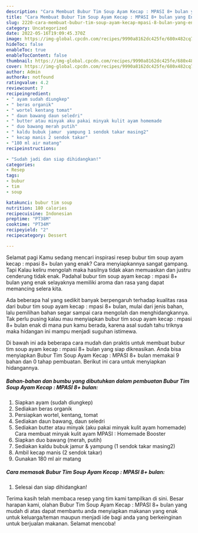 ```yaml
---
description: "Cara Membuat Bubur Tim Soup Ayam Kecap : MPASI 8+ bulan yang Enak, Buat Buka Puasa Sempurna"
title: "Cara Membuat Bubur Tim Soup Ayam Kecap : MPASI 8+ bulan yang Enak, Buat Buka Puasa Sempurna"
slug: 2220-cara-membuat-bubur-tim-soup-ayam-kecap-mpasi-8-bulan-yang-enak-buat-buka-puasa-sempurna
category: Uncategorized
date: 2022-05-16T19:09:45.370Z
image: https://img-global.cpcdn.com/recipes/9990a8162dc425fe/680x482cq70/bubur-tim-soup-ayam-kecap-mpasi-8-bulan-foto-resep-utama.jpg
hideToc: false
enableToc: true
enableTocContent: false
thumbnail: https://img-global.cpcdn.com/recipes/9990a8162dc425fe/680x482cq70/bubur-tim-soup-ayam-kecap-mpasi-8-bulan-foto-resep-utama.jpg
cover: https://img-global.cpcdn.com/recipes/9990a8162dc425fe/680x482cq70/bubur-tim-soup-ayam-kecap-mpasi-8-bulan-foto-resep-utama.jpg
author: Admin
authorAv: notfound
ratingvalue: 4.2
reviewcount: 7
recipeingredient:
- " ayam sudah diungkep"
- " beras organik"
- " wortel kentang tomat"
- " daun bawang daun seledri"
- " butter atau minyak aku pakai minyak kulit ayam homemade                      Cara membuat minyak kulit ayam MPASI  Homemade Booster"
- " duo bawang merah putih"
- " kaldu bubuk jamur  yampung 1 sendok takar masing2"
- " kecap manis 2 sendok takar"
- "180 ml air matang"
recipeinstructions:

- "Sudah jadi dan siap dihidangkan!"
categories:
- Resep
tags:
- bubur
- tim
- soup

katakunci: bubur tim soup 
nutrition: 180 calories
recipecuisine: Indonesian
preptime: "PT38M"
cooktime: "PT34M"
recipeyield: "2"
recipecategory: Dessert

---
```



Selamat pagi Kamu sedang mencari inspirasi resep bubur tim soup ayam kecap : mpasi 8+ bulan yang enak? Cara menyiapkannya sangat gampang. Tapi Kalau keliru mengolah maka hasilnya tidak akan memuaskan dan justru cenderung tidak enak. Padahal bubur tim soup ayam kecap : mpasi 8+ bulan yang enak selayaknya memiliki aroma dan rasa yang dapat memancing selera kita.




Ada beberapa hal yang sedikit banyak berpengaruh terhadap kualitas rasa dari bubur tim soup ayam kecap : mpasi 8+ bulan, mulai dari jenis bahan, lalu pemilihan bahan segar sampai cara mengolah dan menghidangkannya. Tak perlu pusing kalau mau menyiapkan bubur tim soup ayam kecap : mpasi 8+ bulan enak di mana pun kamu berada, karena asal sudah tahu triknya maka hidangan ini mampu menjadi suguhan istimewa.


Di bawah ini ada beberapa cara mudah dan praktis untuk membuat bubur tim soup ayam kecap : mpasi 8+ bulan yang siap dikreasikan. Anda bisa menyiapkan Bubur Tim Soup Ayam Kecap : MPASI 8+ bulan memakai 9 bahan dan 0 tahap pembuatan. Berikut ini cara untuk menyiapkan hidangannya.

<!--inarticleads1-->

##### Bahan-bahan dan bumbu yang dibutuhkan dalam pembuatan Bubur Tim Soup Ayam Kecap : MPASI 8+ bulan:

1. Siapkan  ayam (sudah diungkep)
1. Sediakan  beras organik
1. Persiapkan  wortel, kentang, tomat
1. Sediakan  daun bawang, daun seledri
1. Sediakan  butter atau minyak (aku pakai minyak kulit ayam homemade)                      Cara membuat minyak kulit ayam MPASI : Homemade Booster
1. Siapkan  duo bawang (merah, putih)
1. Sediakan  kaldu bubuk jamur &amp; yampung (1 sendok takar masing2)
1. Ambil  kecap manis (2 sendok takar)
1. Gunakan 180 ml air matang




<!--inarticleads2-->

##### Cara memasak Bubur Tim Soup Ayam Kecap : MPASI 8+ bulan:


1. Selesai dan siap dihidangkan!



Terima kasih telah membaca resep yang tim kami tampilkan di sini. Besar harapan kami, olahan Bubur Tim Soup Ayam Kecap : MPASI 8+ bulan yang mudah di atas dapat membantu anda menyiapkan makanan yang enak untuk keluarga/teman maupun menjadi ide bagi anda yang berkeinginan untuk berjualan makanan. Selamat mencoba!
